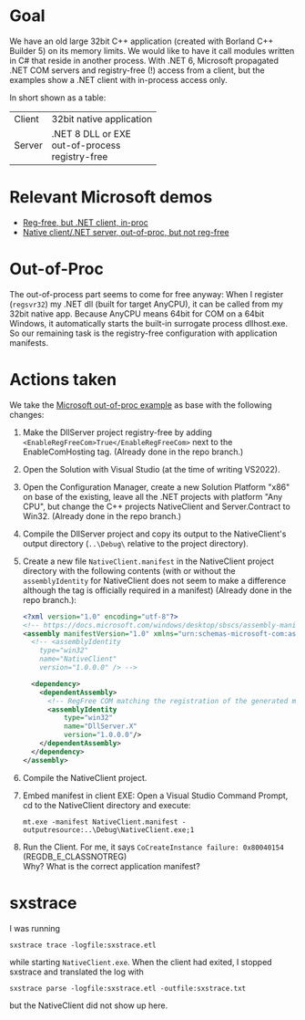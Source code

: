 # Goal

We have an old large 32bit C++ application (created with Borland C++ Builder 5) on its memory limits. We would like to have it call modules written in C# that reside in another process. With .NET 6, Microsoft propagated .NET COM servers and registry-free (!) access from a client, but the examples show a .NET client with in-process access only.

In short shown as a table:

| | |
| --- | --- |
| Client | 32bit native application |
| Server | .NET 8 DLL or EXE <br/> out-of-process <br/> registry-free |


# Relevant Microsoft demos

* [Reg-free, but .NET client, in-proc](https://github.com/dotnet/samples/tree/main/core/extensions/COMServerDemo)
* [Native client/.NET server, out-of-proc, but not reg-free](https://learn.microsoft.com/en-us/samples/dotnet/samples/out-of-process-com-server/)

# Out-of-Proc

The out-of-process part seems to come for free anyway: When I register (``regsvr32``) my .NET dll (built for target AnyCPU), it can be called from my 32bit native app. Because AnyCPU means 64bit for COM on a 64bit Windows, it automatically starts the built-in surrogate process dllhost.exe. So our remaining task is the registry-free configuration with application manifests.

# Actions taken

We take the [Microsoft out-of-proc example](https://learn.microsoft.com/en-us/samples/dotnet/samples/out-of-process-com-server/) as base with the following changes:

1. Make the DllServer project registry-free by adding ``<EnableRegFreeCom>True</EnableRegFreeCom>`` next to the EnableComHosting tag. (Already done in the repo branch.)
1. Open the Solution with Visual Studio (at the time of writing VS2022).
1. Open the Configuration Manager, create a new Solution Platform "x86" on base of the existing, leave all the .NET projects with platform "Any CPU", but change the C++ projects NativeClient and Server.Contract to Win32.  (Already done in the repo branch.)
1. Compile the DllServer project and copy its output to the NativeClient's output directory (``..\Debug\`` relative to the project directory).
1. Create a new file ``NativeClient.manifest`` in the NativeClient project directory with the following contents (with or without the ``assemblyIdentity`` for NativeClient does not seem to make a difference although the tag is officially required in a manifest)  (Already done in the repo branch.):

    ``` xml
    <?xml version="1.0" encoding="utf-8"?>
    <!-- https://docs.microsoft.com/windows/desktop/sbscs/assembly-manifests -->
    <assembly manifestVersion="1.0" xmlns="urn:schemas-microsoft-com:asm.v1">
      <!-- <assemblyIdentity
        type="win32" 
        name="NativeClient"
        version="1.0.0.0" /> -->

      <dependency>
        <dependentAssembly>
          <!-- RegFree COM matching the registration of the generated managed COM server -->
          <assemblyIdentity
              type="win32"
              name="DllServer.X"
              version="1.0.0.0"/>
        </dependentAssembly>
      </dependency>
    </assembly>
    ```

1. Compile the NativeClient project.
1. Embed manifest in client EXE: Open a Visual Studio Command Prompt, cd to the NativeClient directory and execute:

    ```console
    mt.exe -manifest NativeClient.manifest -outputresource:..\Debug\NativeClient.exe;1
    ```

1. Run the Client. For me, it says ``CoCreateInstance failure: 0x80040154`` (REGDB_E_CLASSNOTREG) <br/>Why? What is the correct application manifest?


# sxstrace

I was running

    sxstrace trace -logfile:sxstrace.etl

while starting ``NativeClient.exe``. When the client had exited, I stopped sxstrace and translated the log with

    sxstrace parse -logfile:sxstrace.etl -outfile:sxstrace.txt

but the NativeClient did not show up here.